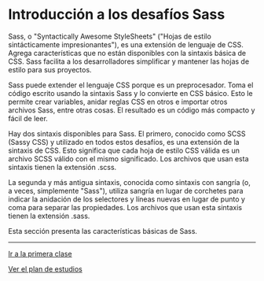 # Introducción a los desafíos Sass

Sass, o "Syntactically Awesome StyleSheets" ("Hojas de estilo sintácticamente impresionantes"), es una extensión de lenguaje de CSS. Agrega características que no están disponibles con la sintaxis básica de CSS. Sass facilita a los desarrolladores simplificar y mantener las hojas de estilo para sus proyectos.

Sass puede extender el lenguaje CSS porque es un preprocesador. Toma el código escrito usando la sintaxis Sass y lo convierte en CSS básico. Esto le permite crear variables, anidar reglas CSS en otros e importar otros archivos Sass, entre otras cosas. El resultado es un código más compacto y fácil de leer.

Hay dos sintaxis disponibles para Sass. El primero, conocido como SCSS (Sassy CSS) y utilizado en todos estos desafíos, es una extensión de la sintaxis de CSS. Esto significa que cada hoja de estilo CSS válida es un archivo SCSS válido con el mismo significado. Los archivos que usan esta sintaxis tienen la extensión .scss.

La segunda y más antigua sintaxis, conocida como sintaxis con sangría (o, a veces, simplemente "Sass"), utiliza sangría en lugar de corchetes para indicar la anidación de los selectores y líneas nuevas en lugar de punto y coma para separar las propiedades. Los archivos que usan esta sintaxis tienen la extensión .sass.

Esta sección presenta las características básicas de Sass.

----
[Ir a la primera clase](https://github.com/sebastiantorres86/Curso-Sass/blob/master/01-almacenar-datos-con-variables-sass.md)

[Ver el plan de estudios](https://github.com/sebastiantorres86/Curso-Sass/blob/master/curriculum.md)